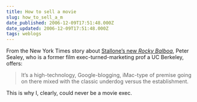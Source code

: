 ```yaml
---
title: How to sell a movie
slug: how_to_sell_a_m
date_published: 2006-12-09T17:51:48.000Z
date_updated: 2006-12-09T17:51:48.000Z
tags: weblogs
---
```


From the New York Times story about [Stallone’s new *Rocky Balboa*](http://www.nytimes.com/2006/11/21/movies/21sly.html?ei=5070&amp;en=776d3eabf579fcca&amp;ex=1165813200&amp;adxnnl=1&amp;adxnnlx=1165697123-rVC9AgTxty7IvxMTAXaWbg), Peter Sealey, who is a former film exec-turned-marketing prof a UC Berkeley, offers:

> It’s a high-technology, Google-blogging, iMac-type of premise going on there mixed with the classic underdog versus the establishment.

This is why I, clearly, could never be a movie exec.
